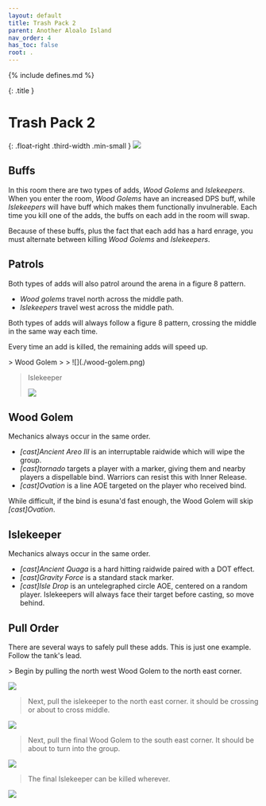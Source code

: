 ```yaml
---
layout: default
title: Trash Pack 2
parent: Another Aloalo Island
nav_order: 4
has_toc: false
root: .
---
```


{% include defines.md %}

{: .title }
# Trash Pack 2

{: .float-right .third-width .min-small }
![](./arena.png)

## Buffs

In this room there are two types of adds, *Wood Golems* and *Islekeepers*. When
you enter the room, *Wood Golems* have an increased DPS buff, while *Islekeepers*
will have buff which makes them functionally invulnerable. Each time you kill
one of the adds, the buffs on each add in the room will swap.

Because of these buffs, plus the fact that each add has a hard enrage, you must
alternate between killing *Wood Golems* and *Islekeepers*.

## Patrols

Both types of adds will also patrol around the arena in a figure 8 pattern.

* *Wood golems* travel north across the middle path.
* *Islekeepers* travel west across the middle path.

Both types of adds will always follow a figure 8 pattern, crossing the middle
in the same way each time.

Every time an add is killed, the remaining adds will speed up.

<div class="timeline" markdown="1">
> Wood Golem
>
> ![](./wood-golem.png)

> Islekeeper
>
> ![](./islekeeper.png)
</div>

## Wood Golem

Mechanics always occur in the same order.

* *[cast]Ancient Areo III* is an interruptable raidwide which will wipe the group.
* *[cast]tornado* targets a player with a marker, giving them and nearby players
  a dispellable bind. Warriors can resist this with Inner Release.
* *[cast]Ovation* is a line AOE targeted on the player who received bind.

While difficult, if the bind is esuna'd fast enough, the Wood Golem will skip
*[cast]Ovation*.

## Islekeeper

Mechanics always occur in the same order.

* *[cast]Ancient Quaga* is a hard hitting raidwide paired with a DOT effect.
* *[cast]Gravity Force* is a standard stack marker.
* *[cast]Isle Drop* is an untelegraphed circle AOE, centered on a random player.
  Islekeepers will always face their target before casting, so move behind.

## Pull Order

There are several ways to safely pull these adds. This is just one example.
Follow the tank's lead.


<div class="mechanics" markdown="1">
> Begin by pulling the north west Wood Golem to the north east corner.

![](./timeline-1.png)


> Next, pull the islekeeper to the north east corner. it should be crossing or
> about to cross middle.

![](./timeline-2.png)


> Next, pull the final Wood Golem to the south east corner. It should be about
> to turn into the group.

![](./timeline-3.png)

> The final Islekeeper can be killed wherever.

![](./timeline-4.png)
</div>
